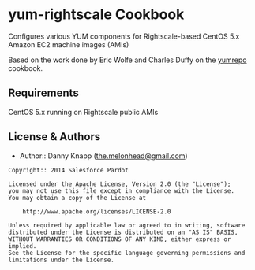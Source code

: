 yum-rightscale Cookbook
============
Configures various YUM components for Rightscale-based CentOS 5.x Amazon EC2 machine images (AMIs)

Based on the work done by Eric Wolfe and Charles Duffy on the [yumrepo](https://github.com/atomic-penguin/cookbook-yumrepo) cookbook.


Requirements
------------
CentOS 5.x running on Rightscale public AMIs

License & Authors
-----------------
- Author:: Danny Knapp (<the.melonhead@gmail.com>)

```text
Copyright:: 2014 Salesforce Pardot

Licensed under the Apache License, Version 2.0 (the "License");
you may not use this file except in compliance with the License.
You may obtain a copy of the License at

    http://www.apache.org/licenses/LICENSE-2.0

Unless required by applicable law or agreed to in writing, software
distributed under the License is distributed on an "AS IS" BASIS,
WITHOUT WARRANTIES OR CONDITIONS OF ANY KIND, either express or implied.
See the License for the specific language governing permissions and
limitations under the License.
```
